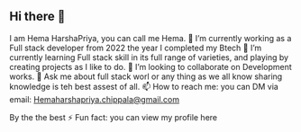 ## Hi there 👋

I am Hema HarshaPriya, you can call me Hema.
🔭 I’m currently working as a Full stack developer from 2022 the year I completed my Btech
🌱 I’m currently learning Full stack skill in its full range of varieties, and playing by creating projects as I like to do. 
👯 I’m looking to collaborate on Development works.
💬 Ask me about full stack worl or any thing as we all know sharing knowledge is teh best assest of all.
📫 How to reach me: you can DM via email: Hemaharshapriya.chippala@gmail.com

By the the best
⚡ Fun fact: you can view my profile here
<!--
**Hemaharshapriya/Hemaharshapriya** is a ✨ _special_ ✨ repository because its `README.md` (this file) appears on your GitHub profile.

Here are some ideas to get you started:

- 🔭 I’m currently working on ...
- 🌱 I’m currently learning ...
- 👯 I’m looking to collaborate on ...
- 🤔 I’m looking for help with ...
- 💬 Ask me about ...
- 📫 How to reach me: ...
- 😄 Pronouns: ...
- ⚡ Fun fact: ...
-->

